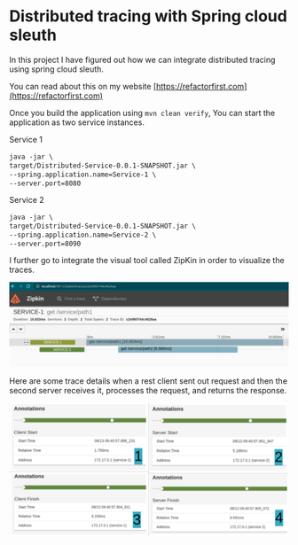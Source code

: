 # Distributed tracing with Spring cloud sleuth

In this project I have figured out how we can integrate distributed tracing using spring cloud sleuth. 

You can read about this on my website [https://refactorfirst.com](https://refactorfirst.com)

Once you build the application using `mvn clean verify`, You can start the application as two service instances. 

Service 1
```
java -jar \
target/Distributed-Service-0.0.1-SNAPSHOT.jar \
--spring.application.name=Service-1 \
--server.port=8080
```

Service 2
```
java -jar \
target/Distributed-Service-0.0.1-SNAPSHOT.jar \
--spring.application.name=Service-2 \
--server.port=8090
```


I further go to integrate the visual tool called ZipKin in order to visualize the traces.

![zipkin trace](zipkin-image.png)

Here are some trace details when a rest client sent out  request and then the second server receives it, processes the request, and returns the response.

![Zipkin trace details](zipkin-trace-details.png)